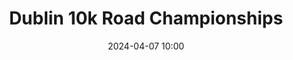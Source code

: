---
title: Dublin 10k Road Championships
location: Garristown, Dublin
date: 2024-04-07 10:00
latitude: 53.561659 
longitude: -6.393679
results:
  - place: 4
    name: David Carroll
    time: 35.34.0
    category: MS
    note: 🥇 1st Team
  - place: 8
    name: Conor Galvin
    time: 36.28.0
    category: MS
    note: 🥇 1st Team
  - place: 11
    name: Patrick Fox
    time: 37.11.0
    category: MS
    note: 🥇 1st Team
  - place: 15
    name: Oisín Murphy
    time: 37.31.0
    category: MS
    note: 🥇 1st Team
  - place: 1
    name: Ciara Broderick Farrell
    time: 39.58.0
    category: FS
    note: 🥇 1st Dublin Championship
  - place: 5
    name: Ellen Cronin
    time: 47.42.0
    category: FS
    note: 
  - place: 7
    name: Ruth Murphy
    time: 51.20.0
    category: FS
    note: 
---